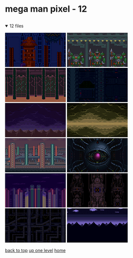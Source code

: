 # mega man pixel - 12

<a id=""></a>

## [](/README.MD)
<details open>
<summary>12 files</summary>
<p>

[![mm7 - junk man - boss room_enlarged.png](/.internals/thumbnails/desktop/mega%20man%20pixel/mm7%20-%20junk%20man%20-%20boss%20room_enlarged.png "mm7 - junk man - boss room_enlarged.png")](/desktop/mega%20man%20pixel/mm7%20-%20junk%20man%20-%20boss%20room_enlarged.png)
[![mm7 - shade man bg 2_enlarged.png](/.internals/thumbnails/desktop/mega%20man%20pixel/mm7%20-%20shade%20man%20bg%202_enlarged.png "mm7 - shade man bg 2_enlarged.png")](/desktop/mega%20man%20pixel/mm7%20-%20shade%20man%20bg%202_enlarged.png)
[![mm7 - shade man bg - desktop_enlarged.png](/.internals/thumbnails/desktop/mega%20man%20pixel/mm7%20-%20shade%20man%20bg%20-%20desktop_enlarged.png "mm7 - shade man bg - desktop_enlarged.png")](/desktop/mega%20man%20pixel/mm7%20-%20shade%20man%20bg%20-%20desktop_enlarged.png)
[![mm7 - wily 1 - bg2_enlarged.png](/.internals/thumbnails/desktop/mega%20man%20pixel/mm7%20-%20wily%201%20-%20bg2_enlarged.png "mm7 - wily 1 - bg2_enlarged.png")](/desktop/mega%20man%20pixel/mm7%20-%20wily%201%20-%20bg2_enlarged.png)
[![mm7 - wily 1 - bg_enlarged.png](/.internals/thumbnails/desktop/mega%20man%20pixel/mm7%20-%20wily%201%20-%20bg_enlarged.png "mm7 - wily 1 - bg_enlarged.png")](/desktop/mega%20man%20pixel/mm7%20-%20wily%201%20-%20bg_enlarged.png)
[![mm7 - wily 2 - bg1_enlarged.png](/.internals/thumbnails/desktop/mega%20man%20pixel/mm7%20-%20wily%202%20-%20bg1_enlarged.png "mm7 - wily 2 - bg1_enlarged.png")](/desktop/mega%20man%20pixel/mm7%20-%20wily%202%20-%20bg1_enlarged.png)
[![mmx1_highway_bg_1_enlarged.png](/.internals/thumbnails/desktop/mega%20man%20pixel/mmx1_highway_bg_1_enlarged.png "mmx1_highway_bg_1_enlarged.png")](/desktop/mega%20man%20pixel/mmx1_highway_bg_1_enlarged.png)
[![mmx3_doppler_bg_enlarged.png](/.internals/thumbnails/desktop/mega%20man%20pixel/mmx3_doppler_bg_enlarged.png "mmx3_doppler_bg_enlarged.png")](/desktop/mega%20man%20pixel/mmx3_doppler_bg_enlarged.png)
[![mmx3_intro_city_bg_enlarged.png](/.internals/thumbnails/desktop/mega%20man%20pixel/mmx3_intro_city_bg_enlarged.png "mmx3_intro_city_bg_enlarged.png")](/desktop/mega%20man%20pixel/mmx3_intro_city_bg_enlarged.png)
[![mmx3_vile_bg_2_enlarged.png](/.internals/thumbnails/desktop/mega%20man%20pixel/mmx3_vile_bg_2_enlarged.png "mmx3_vile_bg_2_enlarged.png")](/desktop/mega%20man%20pixel/mmx3_vile_bg_2_enlarged.png)
[![mmx3_vile_bg_enlarged.png](/.internals/thumbnails/desktop/mega%20man%20pixel/mmx3_vile_bg_enlarged.png "mmx3_vile_bg_enlarged.png")](/desktop/mega%20man%20pixel/mmx3_vile_bg_enlarged.png)
[![mmx - sigma 2 bg_enlarged.png](/.internals/thumbnails/desktop/mega%20man%20pixel/mmx%20-%20sigma%202%20bg_enlarged.png "mmx - sigma 2 bg_enlarged.png")](/desktop/mega%20man%20pixel/mmx%20-%20sigma%202%20bg_enlarged.png)

</p>
</details>


[back to top](#)
[up one level](/desktop/README.MD)
[home](/)
